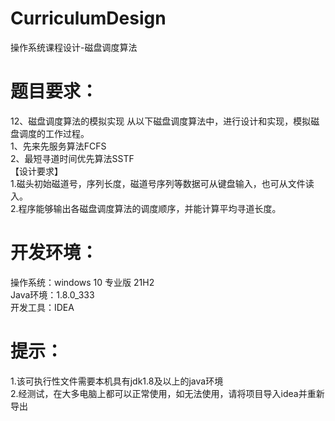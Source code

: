 # CurriculumDesign
操作系统课程设计-磁盘调度算法


# 题目要求：

12、磁盘调度算法的模拟实现
从以下磁盘调度算法中，进行设计和实现，模拟磁盘调度的工作过程。   
1、先来先服务算法FCFS          
2、最短寻道时间优先算法SSTF  
【设计要求】  
1.磁头初始磁道号，序列长度，磁道号序列等数据可从键盘输入，也可从文件读入。  
2.程序能够输出各磁盘调度算法的调度顺序，并能计算平均寻道长度。


# 开发环境：
操作系统：windows 10 专业版 21H2  
Java环境：1.8.0_333  
开发工具：IDEA  

# 提示：
1.该可执行性文件需要本机具有jdk1.8及以上的java环境   
2.经测试，在大多电脑上都可以正常使用，如无法使用，请将项目导入idea并重新导出  
